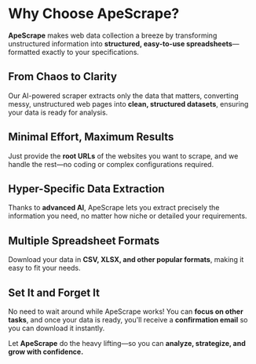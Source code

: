 # Why Choose ApeScrape?  

**ApeScrape** makes web data collection a breeze by transforming unstructured information into **structured, easy-to-use spreadsheets**—formatted exactly to your specifications.  

## From Chaos to Clarity  
Our AI-powered scraper extracts only the data that matters, converting messy, unstructured web pages into **clean, structured datasets**, ensuring your data is ready for analysis.  

## Minimal Effort, Maximum Results  
Just provide the **root URLs** of the websites you want to scrape, and we handle the rest—no coding or complex configurations required.  

## Hyper-Specific Data Extraction  
Thanks to **advanced AI**, ApeScrape lets you extract precisely the information you need, no matter how niche or detailed your requirements.  

## Multiple Spreadsheet Formats  
Download your data in **CSV, XLSX, and other popular formats**, making it easy to fit your needs.  

## Set It and Forget It  
No need to wait around while ApeScrape works! You can **focus on other tasks**, and once your data is ready, you'll receive a **confirmation email** so you can download it instantly.  

Let **ApeScrape** do the heavy lifting—so you can **analyze, strategize, and grow with confidence.**  

